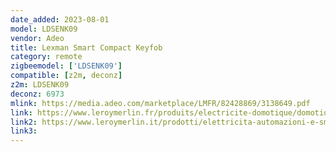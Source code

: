 ```yaml
---
date_added: 2023-08-01
model: LDSENK09
vendor: Adeo
title: Lexman Smart Compact Keyfob
category: remote
zigbeemodel: ['LDSENK09']
compatible: [z2m, deconz]
z2m: LDSENK09
deconz: 6973
mlink: https://media.adeo.com/marketplace/LMFR/82428869/3138649.pdf
link: https://www.leroymerlin.fr/produits/electricite-domotique/domotique-et-objets-connectes/domotique/solutions-de-commande/badge-porte-cles-alarme-lexman-82428869.html
link2: https://www.leroymerlin.it/prodotti/elettricita-automazioni-e-smart-home/videocitofoni-allarmi-e-videosorveglianza/allarmi-e-antifurti/badge-lexman-smart-compact-keyfob-ldsenk09-82428869.html
link3: 
---
```

